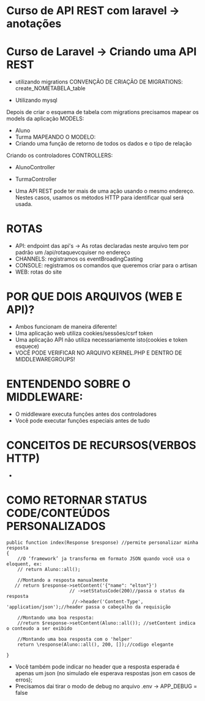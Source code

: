 # Curso de API REST com laravel -> anotações

# Curso de Laravel -> Criando uma API REST

- utilizando migrations
CONVENÇÃO DE CRIAÇÃO DE MIGRATIONS:
create_NOMETABELA_table

- Utilizando mysql

Depois de criar o esquema de tabela com migrations precisamos mapear os models da aplicação
MODELS:
 - Aluno
 - Turma
MAPEANDO O MODELO:
 - Criando uma função de retorno de todos os dados e o tipo de relação

Criando os controladores
CONTROLLERS:
 - AlunoController
 - TurmaController

- Uma API REST pode ter mais de uma ação usando o mesmo endereço. Nestes casos, usamos os métodos HTTP para identificar qual será usada.

# ROTAS
 - API: endpoint das api's -> As rotas declaradas neste arquivo tem por padrão um /api/rotaquevcquiser no endereço
 - CHANNELS: registramos os eventBroadingCasting
 - CONSOLE: registramos os comandos que queremos criar para o artisan
 - WEB: rotas do site

# POR QUE DOIS ARQUIVOS (WEB E API)?
 - Ambos funcionam de maneira diferente!
 - Uma aplicação web utiliza cookies/sessões/csrf token
 - Uma aplicação API não utiliza necessariamente isto(cookies e token esquece)
 - VOCÊ PODE VERIFICAR NO ARQUIVO KERNEL.PHP E DENTRO DE MIDDLEWAREGROUPS!

# ENTENDENDO SOBRE O MIDDLEWARE:
 - O middleware executa funções antes dos controladores
 - Você pode executar funções especiais antes de tudo


# CONCEITOS DE RECURSOS(VERBOS HTTP)
 - 


# COMO RETORNAR STATUS CODE/CONTEÚDOS PERSONALIZADOS
    public function index(Response $response) //permite personalizar minha resposta
    {
        //O ‘framework’ ja transforma em formato JSON quando você usa o eloquent, ex:
        // return Aluno::all();

        //Montando a resposta manualmente
       // return $response->setContent('{"name": "elton"}')
                           // ->setStatusCode(200)//passa o status da resposta
                            //->header('Content-Type', 'application/json');//header passa o cabeçalho da requisição

        //Montando uma boa resposta:
        //return $response->setContent(Aluno::all()); //setContent indica o conteudo a ser exibido

        //Montando uma boa resposta com o 'helper'
        return \response(Aluno::all(), 200, []);//codigo elegante

    }

 - Você também pode indicar no header que a resposta esperada é apenas um json (no simulado ele esperava respostas json em casos de erros);
 - Precisamos dai tirar o modo de debug no arquivo .env -> APP_DEBUG = false


